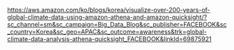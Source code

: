 https://aws.amazon.com/ko/blogs/korea/visualize-over-200-years-of-global-climate-data-using-amazon-athena-and-amazon-quicksight/?sc_channel=sm&sc_campaign=Big_Data_Blog&sc_publisher=FACEBOOK&sc_country=Korea&sc_geo=APAC&sc_outcome=awareness&trk=global-climate-data-analysis-athena-quicksight_FACEBOOK&linkId=69875921
